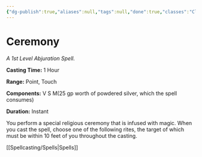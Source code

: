 ```yaml
---
{"dg-publish":true,"aliases":null,"tags":null,"done":true,"classes":"Cleric, Paladin,","spellLevel":1,"school":"Abjuration","source":"XGE","permalink":"/spells/ceremony/","dgHomeLink":false,"dgPassFrontmatter":true}
---
```


# Ceremony
*A 1st Level Abjuration Spell.*

**Casting Time:** 1 Hour

**Range:** Point, Touch

**Components:** V S M(25 gp worth of powdered silver, which the spell consumes)

**Duration:** Instant

You perform a special religious ceremony that is infused with magic. When you cast the spell, choose one of the following rites, the target of which must be within 10 feet of you throughout the casting.

[[Spellcasting/Spells|Spells]]